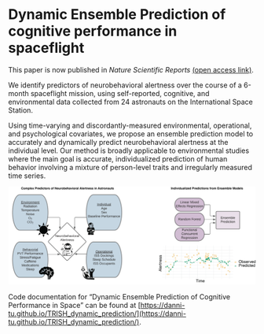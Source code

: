 # Dynamic Ensemble Prediction of cognitive performance in spaceflight

This paper is now published in *Nature Scientific Reports* [(open access link)](https://www.nature.com/articles/s41598-022-14456-8).

We identify predictors of neurobehavioral alertness over the course of a 6-month spaceflight mission, using self-reported, cognitive, and environmental data collected from 24 astronauts on the International Space Station. 

Using time-varying and discordantly-measured environmental, operational, and psychological covariates, we propose an ensemble prediction model to accurately and dynamically predict neurobehavioral alertness at the individual level. Our method is broadly applicable to environmental studies where the main goal is accurate, individualized prediction of human behavior involving a mixture of person-level traits and irregularly measured time series.

![alt text](https://github.com/danni-tu/TRISH_dynamic_prediction/blob/e4bf216cf14c59a070d669e2e8489100fe8e6a82/graphical_abstract.png)

Code documentation for “Dynamic Ensemble Prediction of Cognitive Performance in Space” can be found at [https://danni-tu.github.io/TRISH_dynamic_prediction/](https://danni-tu.github.io/TRISH_dynamic_prediction/).

